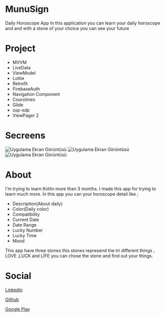 # MunuSign
Daily Horoscope App
In this application you can learn your daily horoscope and and with a stone of your choice you can see your future

# Project
- MVVM
- LiveData
- ViewModel
- Lottie
- Retrofit
- FirebaseAuth
- Navigation Component
- Courotines
- Glide
- ssp-sdp
- ViewPager 2


# Secreens
![Uygulama Ekran Görüntüsü](https://i.hizliresim.com/rwipvmm.png)
![Uygulama Ekran Görüntüsü](https://i.hizliresim.com/hk2evdc.png)
![Uygulama Ekran Görüntüsü](https://i.hizliresim.com/hm4mlhd.png)

# About
I'm trying to learn Kotlin more than 3 months. I made this app for trying to learn much more. İn this app you can your horoscope detail like ;
- Description(About daily)
- Color(Daily color)
- Compatibility
- Current Date
- Date Range
- Lucky Number
- Lucky Time
- Mood

This app have three stones this stones represend the tri different things , LOVE ,LUCK and LİFE you can chose the stone and find out your things.

# Social
  [Linkedin](https://www.linkedin.com/in/serdarakcay/)
  
  [Github](https://github.com/srdrakcay)
  
  [Google Play](https://play.google.com/store/apps/developer?id=Serdar+Ak%C3%A7ay)
  

